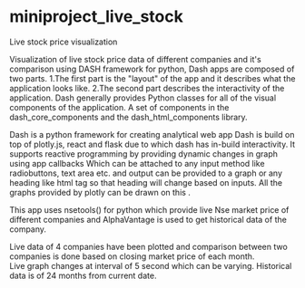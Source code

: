 # miniproject_live_stock
Live stock price visualization

Visualization of live stock price data of different companies and it's comparison using DASH framework for python, 
Dash apps are composed of two parts. 
1.The first part is the "layout" of the app and it describes what the application looks like. 
2.The second part describes the interactivity of the application.
Dash generally provides Python classes for all of the visual components of the application. 
A set of components in the dash_core_components and the dash_html_components library.

Dash is a python framework for creating analytical web app
Dash is build on top of plotly.js, react and flask due to which dash has in-build  interactivity.
It supports reactive programming by providing dynamic changes in graph using app callbacks
Which can be attached to any input method like radiobuttons, text area etc. and output can be provided to a graph or any heading like html tag so that heading will change based on inputs.
All the graphs provided by plotly can be drawn on this .

This app uses nsetools() for python which provide live Nse market price of different companies and AlphaVantage is used to get historical data of the company.

Live data of 4 companies have been plotted and comparison between two companies is done based on closing market price of each month.  
Live graph changes at interval of 5 second which can be varying.
Historical data is of 24 months from current date.
 
